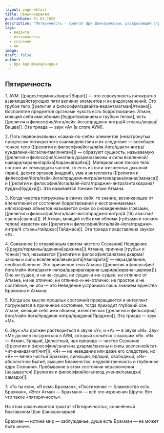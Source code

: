 ```yaml
---
layout: page-detail
title: Паньчикаранам
publishDate: 01-01-2025
description: "Пятиричность - трактат Шри Шанкарачарьи, раскрывающий структуру бытия через взаимодействие пяти элементов и учение о трёх состояниях сознания (бодрствование, сновидение, глубокий сон), связанных с тремя звуками мантры АУМ. Высшее состояние - самадхи - достигается растворением индивидуального «я» в Абсолюте (Брахмане), что ведёт к осознанию истинной природы сознания и освобождению от неведения. Основная идея: Брахман - истина, мир — иллюзия, душа тождественна Брахману"
tags:
  - веданта
  - пятеричность
  - сознание
  - ом
image: 
draft: false
author:
  - Шри Ади Шанкарачарья
---
```


## Пятиричность
 1\. АУМ. [[pages/термины/вират|Вират]] — это совокупность пятикратно взаимодействую­щих пяти великих элементов и их видоизменений. Это грубое тело [[религия и философия/адвайта-веданта/атман|Атмана]]. Восприятие предметов органами чувств есть бодрствова­ние. Атман, мнящий себя ими обоими \[бодрствованием и грубым телом\], есть [[религия и философия/йога/лайя-йога/праджня-янтра/4 стханы/вишва|Вишва]]. Эта триада — звук «А» \[в слоге АУМ\].

 2\. Пять первоначальных «самих-по-себе» элементов (незатрону­тых процессом пятикратного взаимодействия и их следствие — всеобщее тонкое тело ([[религия и философия/йога/лайя-йога/шакти-янтра/кундалини-йога/лингам|лингам]]) — образуют сущность, называемую [[религия и философия/санатана дхарма/законы и силы вселенной/ишвара/хираньягарбха|Хираньягарбха]]. Материальное тонкое тело состоит из семнадцати частей, то есть из пяти жизненных дыханий (пран), десяти орга­нов (индрий), ума и интеллекта ([[религия и философия/йога/лайя-йога/праджня-янтра/антахкарана/манас|манаса]] и [[религия и философия/йога/лайя-йога/праджня-янтра/антахкарана/буддхи|буддхи]]). Это называ­ется тонким телом Атмана.

 3\. Когда чувства погружены в самих себя, то знание, возника­ющее от впечатлений от состояния бодрствования и воспринимае­мых иллюзорных объектов называется сном со сновидениями (грё­зами, [[религия и философия/йога/лайя-йога/праджня-янтра/4 (16) авастхи/свапна|свапна]]). И Атман, мнящий себя ими обоими \[грёзами и тон­ким телом\] известен как [[религия и философия/йога/лайя-йога/праджня-янтра/4 стханы/тайджас|Тайджаса]]. Эта триада представлена зву­ком «У».

 4\. Связанное \[с отражённым светом чистого Сознания\] Неведе­ние ([[pages/термины/аджняна|аджняна]]) Атмана, причина \[грубых и тонких\] тел, называет­ся [[религия и философия/санатана дхарма/законы и силы вселенной/авьякрита|Авьякрита]] — нераздельное, необособленное. Это причинное те­ло Атмана ([[религия и философия/йога/лайя-йога/шакти-янтра/шарира/карана-шарира|карана-шарира]]). Оно ни сущее, и ни не-сущее, ни су­щее-и-не-сущее; ни отлично от Атмана, ни не отлично, ни отлич­но-и-не-отлично; не простое и не составное, ни оба — это Неве­дение устранимо лишь знанием единства Брахмана и Атмана.

 5\. Когда все мысли прошлых состояний прекращаются и интел­лект погружается в причинное состояние, тогда приходит глубо­кий сон. Атман, мнящий себя ими обоими, известен как [[религия и философия/йога/лайя-йога/праджня-янтра/праджня|Праджня]]. Эта триада — звук «М».

 6\. Звук «А» должен раствориться в звуке «У», и «У» — в звуке «М». Звук «М» должен погрузиться в АУМ, который сольётся с высшим «Я». «Я» — Атман, Зрящий, Целостный, чья природа — чис­тое Сознание ([[религия и философия/санатана дхарма/законы и силы вселенной/сат-чит-ананда/чит|чит]]). «Я» — не неведение или даже его следствие, но «Я» — вечно чистый Брахман, сияющий, бдящий, свободный; «Я»- абсолютное Бытиё, высшее Блаженство, недвойственность и глу­бинное ядро Сознания. Пребывание в этом состоянии неразличения \[называется\] [[религия и философия/йога/плод учения/самадхи|самадхи]].

 7\. «То ты еси», «Я есмь Брахман», «Постижение — Блаженство есть Брахман», «Этот Атман — Брахман» — всё это изречения Шру­ти. Вот что такое «пятиричность».

 На этом заканчивается трактат «Пятиричность», сочинённый Бхагаваном Шри Шанкарачарьей.

 Брахман — истина мир — заблужденье, душа есть Брахман — не может быть иначе.
